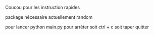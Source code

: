 Coucou pour les instruction rapides

package nécessaire actuellement random 

pour lancer python main.py pour arrêter soit ctrl + c soit taper quitter
